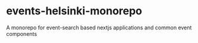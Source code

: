# events-helsinki-monorepo
A monorepo for event-search based nextjs applications and common event components
